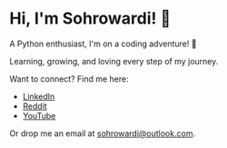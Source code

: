 # Hi, I'm Sohrowardi! 👋

A Python enthusiast, I'm on a coding adventure! 🚀

Learning, growing, and loving every step of my journey. 

Want to connect? Find me here:

- [LinkedIn](https://www.linkedin.com/in/sohrowardi/)
- [Reddit](https://www.reddit.com/user/sohrowardi)
- [YouTube](https://www.youtube.com/@sohrowardi)

Or drop me an email at sohrowardi@outlook.com.
